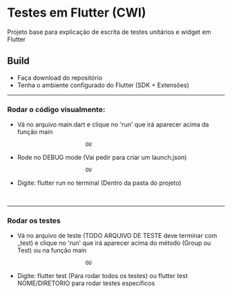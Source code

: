# Testes em Flutter (CWI)

Projeto base para explicação de escrita de testes unitários e widget em Flutter

## Build

- Faça download do repositório
- Tenha o ambiente configurado do Flutter (SDK + Extensões)

<hr>

### Rodar o código visualmente:

- Vá no arquivo main.dart e clique no 'run' que irá aparecer acima da função main

                            OU

- Rode no DEBUG mode (Vai pedir para criar um launch.json)

                            OU

- Digite: flutter run no terminal (Dentro da pasta do projeto)

<br/>
<hr>

### Rodar os testes

- Vá no arquivo de teste (TODO ARQUIVO DE TESTE deve terminar com _test) e clique no 'run' que irá aparecer acima do método (Group ou Test) ou na função main

                            OU

- Digite: flutter test (Para rodar todos os testes) ou flutter test NOME/DIRETORIO para rodar testes específicos
